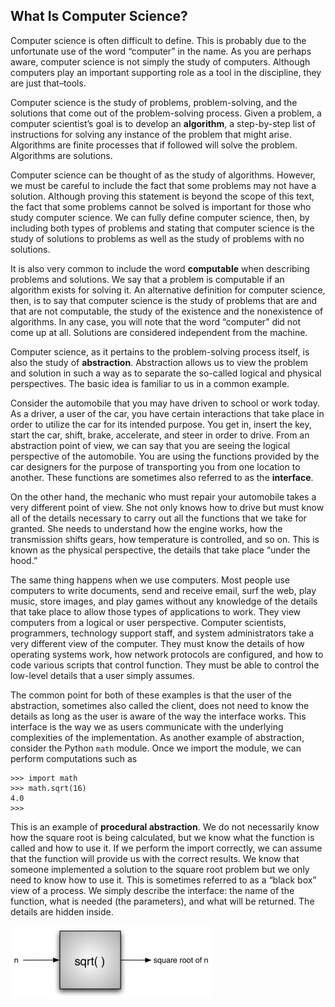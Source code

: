 What Is Computer Science?
---

Computer science is often difficult to define. This is probably due to
the unfortunate use of the word “computer” in the name. As you are
perhaps aware, computer science is not simply the study of computers.
Although computers play an important supporting role as a tool in the
discipline, they are just that–tools.

Computer science is the study of problems, problem-solving, and the
solutions that come out of the problem-solving process. Given a problem,
a computer scientist’s goal is to develop an **algorithm**, a
step-by-step list of instructions for solving any instance of the
problem that might arise. Algorithms are finite processes that if
followed will solve the problem. Algorithms are solutions.

Computer science can be thought of as the study of algorithms. However,
we must be careful to include the fact that some problems may not have a
solution. Although proving this statement is beyond the scope of this
text, the fact that some problems cannot be solved is important for
those who study computer science. We can fully define computer science,
then, by including both types of problems and stating that computer
science is the study of solutions to problems as well as the study of
problems with no solutions.

It is also very common to include the word **computable** when
describing problems and solutions. We say that a problem is computable
if an algorithm exists for solving it. An alternative definition for
computer science, then, is to say that computer science is the study of
problems that are and that are not computable, the study of the
existence and the nonexistence of algorithms. In any case, you will note
that the word “computer” did not come up at all. Solutions are
considered independent from the machine.

Computer science, as it pertains to the problem-solving process itself,
is also the study of **abstraction**. Abstraction allows us to view the
problem and solution in such a way as to separate the so-called logical
and physical perspectives. The basic idea is familiar to us in a common
example.

Consider the automobile that you may have driven to school or work
today. As a driver, a user of the car, you have certain interactions
that take place in order to utilize the car for its intended purpose.
You get in, insert the key, start the car, shift, brake, accelerate, and
steer in order to drive. From an abstraction point of view, we can say
that you are seeing the logical perspective of the automobile. You are
using the functions provided by the car designers for the purpose of
transporting you from one location to another. These functions are
sometimes also referred to as the **interface**.

On the other hand, the mechanic who must repair your automobile takes a
very different point of view. She not only knows how to drive but must
know all of the details necessary to carry out all the functions that we
take for granted. She needs to understand how the engine works, how the
transmission shifts gears, how temperature is controlled, and so on.
This is known as the physical perspective, the details that take place
“under the hood.”

The same thing happens when we use computers. Most people use computers
to write documents, send and receive email, surf the web, play music,
store images, and play games without any knowledge of the details that
take place to allow those types of applications to work. They view
computers from a logical or user perspective. Computer scientists,
programmers, technology support staff, and system administrators take a
very different view of the computer. They must know the details of how
operating systems work, how network protocols are configured, and how to
code various scripts that control function. They must be able to control
the low-level details that a user simply assumes.

The common point for both of these examples is that the user of the
abstraction, sometimes also called the client, does not need to know the
details as long as the user is aware of the way the interface works.
This interface is the way we as users communicate with the underlying
complexities of the implementation. As another example of abstraction,
consider the Python `math` module. Once we import the module, we can
perform computations such as

    >>> import math
    >>> math.sqrt(16)
    4.0
    >>>

This is an example of **procedural abstraction**. We do not necessarily
know how the square root is being calculated, but we know what the
function is called and how to use it. If we perform the import
correctly, we can assume that the function will provide us with the
correct results. We know that someone implemented a solution to the
square root problem but we only need to know how to use it. This is
sometimes referred to as a “black box” view of a process. We simply
describe the interface: the name of the function, what is needed (the
parameters), and what will be returned. The details are hidden inside.

![Figure 1: Procedural Abstraction](figures/blackbox.png)
